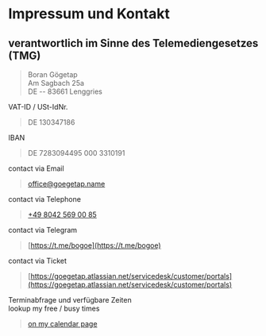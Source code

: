 # Impressum und Kontakt

## verantwortlich im Sinne des Telemediengesetzes (TMG)

> Boran Gögetap  
> Am Sagbach 25a  
> DE -- 83661 Lenggries 

VAT-ID / USt-IdNr.

> DE 130347186

IBAN

> DE 7283094495 000 3310191


contact via Email

> [office@goegetap.name](mailto:office@goegetap.name)

contact via Telephone

> [+49 8042 569 00 85](tel:+4980425690085)

contact via Telegram

> [https://t.me/bogoe](https://t.me/bogoe)


contact via Ticket

> [https://goegetap.atlassian.net/servicedesk/customer/portals](https://goegetap.atlassian.net/servicedesk/customer/portals)


Terminabfrage und verfügbare Zeiten\
lookup my free / busy times

> [on my calendar page](/bogocal/)

